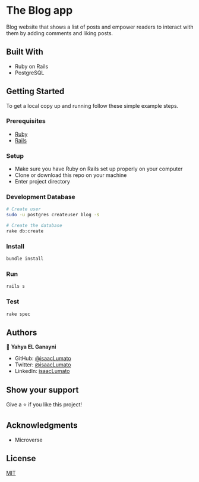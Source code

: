 # The Blog app

Blog website that shows a list of posts and empower readers to interact with them by adding comments and liking posts.

## Built With

- Ruby on Rails
- PostgreSQL

## Getting Started

To get a local copy up and running follow these simple example steps.

### Prerequisites

- [Ruby](https://www.ruby-lang.org/en/)
- [Rails](https://gorails.com/)

### Setup

- Make sure you have Ruby on Rails set up properly on your computer
- Clone or download this repo on your machine
- Enter project directory

### Development Database

```sh
# Create user
sudo -u postgres createuser blog -s

# Create the database
rake db:create
```

### Install

```sh
bundle install
```

### Run

```sh
rails s
```

### Test

```sh
rake spec
```

## Authors

👤 **Yahya EL Ganayni**

- GitHub: [@isaacLumato](https://github.com/isaka-lumato)
- Twitter: [@isaacLumato](https://twitter.com/@lumatoisaac)
- LinkedIn: [isaacLumato](https://www.linkedin.com/in/isaac-lumato/)

## Show your support

Give a ⭐️ if you like this project!

## Acknowledgments

- Microverse

## License

[MIT](./LICENSE)
